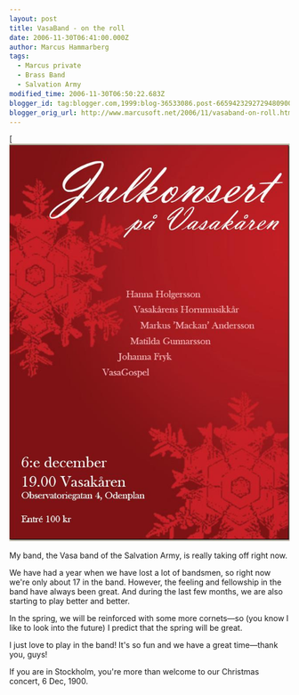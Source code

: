 ```yaml
---
layout: post
title: VasaBand - on the roll
date: 2006-11-30T06:41:00.000Z
author: Marcus Hammarberg
tags:
  - Marcus private
  - Brass Band
  - Salvation Army
modified_time: 2006-11-30T06:50:22.683Z
blogger_id: tag:blogger.com,1999:blog-36533086.post-6659423292729480900
blogger_orig_url: http://www.marcusoft.net/2006/11/vasaband-on-roll.html
---
```


[![VasaBand Christmas Concert 2006](/img/julkonsert06.jpg)

My band, the Vasa band of the Salvation Army, is really taking off right now.

We have had a year when we have lost a lot of bandsmen, so right now we're only about 17 in the band. However, the feeling and fellowship in the band have always been great. And during the last few months, we are also starting to play better and better.

In the spring, we will be reinforced with some more cornets—so (you know I like to look into the future) I predict that the spring will be great.

I just love to play in the band! It's so fun and we have a great time—thank you, guys!

If you are in Stockholm, you're more than welcome to our Christmas concert, 6 Dec, 1900.
